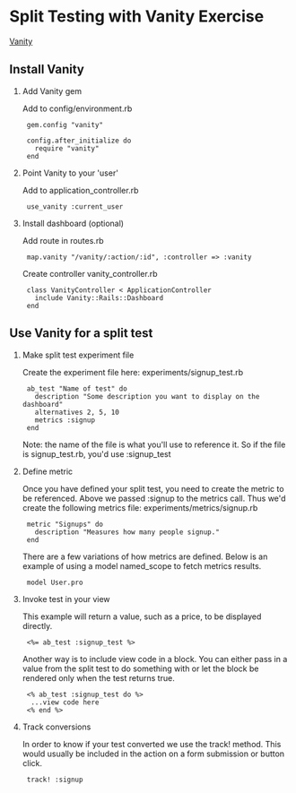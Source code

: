 # Split Testing with Vanity Exercise

[Vanity](http://vanity.labnotes.org)


## Install Vanity

1. Add Vanity gem  

    Add to config/environment.rb

        gem.config "vanity"
  
        config.after_initialize do
          require "vanity"
        end


2. Point Vanity to your 'user'

    Add to application_controller.rb  

        use_vanity :current_user


3. Install dashboard (optional)

    Add route in routes.rb

        map.vanity "/vanity/:action/:id", :controller => :vanity


    Create controller vanity_controller.rb

        class VanityController < ApplicationController
          include Vanity::Rails::Dashboard
        end


## Use Vanity for a split test

1. Make split test experiment file

    Create the experiment file here: experiments/signup_test.rb
  
        ab_test "Name of test" do
          description "Some description you want to display on the dashboard"
          alternatives 2, 5, 10
          metrics :signup
        end


    Note: the name of the file is what you'll use to reference it.  So if the file is signup_test.rb, you'd use :signup_test

2. Define metric

    Once you have defined your split test, you need to create the metric to be referenced.  Above we passed :signup to the metrics call.  Thus we'd create the following metrics file:
    experiments/metrics/signup.rb
  
        metric "Signups" do
          description "Measures how many people signup."
        end


    There are a few variations of how metrics are defined.  Below is an example of using a model named_scope to fetch metrics results.

        model User.pro


3. Invoke test in your view

    This example will return a value, such as a price, to be displayed directly.

        <%= ab_test :signup_test %>

    Another way is to include view code in a block. You can either pass in a value from the split test to do something with or let the block be rendered only when the test returns true.

        <% ab_test :signup_test do %>
         ...view code here
        <% end %> 

4. Track conversions

    In order to know if your test converted we use the track! method.  This would usually be included in the action on a form submission or button click.

        track! :signup



